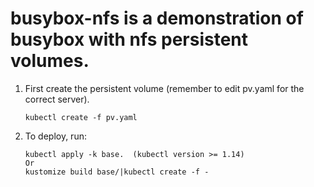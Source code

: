 # busybox-nfs is a demonstration of busybox with nfs persistent volumes.

1. First create the persistent volume (remember to edit pv.yaml for the correct server).
   ```
   kubectl create -f pv.yaml
   ```

1. To deploy, run:
   ```
   kubectl apply -k base.  (kubectl version >= 1.14)
   Or
   kustomize build base/|kubectl create -f -
   ```
